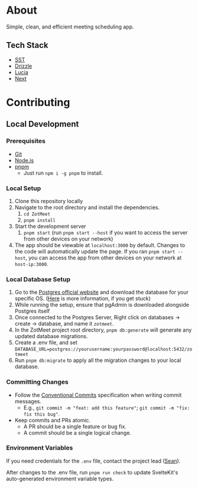 # About

Simple, clean, and efficient meeting scheduling app.

## Tech Stack

- [SST](https://sst.dev)
- [Drizzle](https://orm.drizzle.team/)
- [Lucia](https://lucia-auth.com)
- [Next](https://nextjs.org/)

# Contributing

## Local Development

### Prerequisites

- [Git](https://git-scm.com/downloads)
- [Node.js](https://nodejs.org/en/)
- [pnpm](https://pnpm.io)
  - Just run `npm i -g pnpm` to install.

### Local Setup

1. Clone this repository locally
2. Navigate to the root directory and install the dependencies.
   1. `cd ZotMeet`
   2. `pnpm install`
3. Start the development server
   1. `pnpm start` (run `pnpm start --host` if you want to access the server from other devices on your network)
4. The app should be viewable at `localhost:3000` by default. Changes to the code will automatically update the page. If you ran `pnpm start --host`, you can access the app from other devices on your network at `host-ip:3000`.

### Local Database Setup

1. Go to the [Postgres official website](https://www.postgresql.org/download/) and download the database for your specific OS. \([Here](https://www.postgresql.org/docs/16/tutorial-start.html) is more information, if you get stuck)
2. While running the setup, ensure that pgAdmin is downloaded alongside Postgres itself
3. Once connected to the Postgres Server, Right click on databases -> create -> database, and name it `zotmeet`.
4. In the ZotMeet project root directory, `pnpm db:generate` will generate any updated database migrations.
5. Create a .env file, and set `DATABASE_URL=postgres://yourusername:yourpassword@localhost:5432/zotmeet`
6. Run `pnpm db:migrate` to apply all the migration changes to your local database.

### Committing Changes

- Follow the [Conventional Commits](https://www.conventionalcommits.org/en/v1.0.0/#summary) specification when writing commit messages.
  - E.g., `git commit -m "feat: add this feature"`; `git commit -m "fix: fix this bug"`.
- Keep commits and PRs atomic.
  - A PR should be a single feature or bug fix.
  - A commit should be a single logical change.

### Environment Variables

If you need credentials for the `.env` file, contact the project lead ([Sean](https://github.com/seancfong/)).

After changes to the .env file, run `pnpm run check` to update SvelteKit's auto-generated environment variable types.
